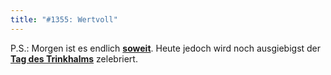 ```yaml
---
title: "#1355: Wertvoll"
---
```


P.S.:
Morgen ist es endlich <a href="http://www.fonflatter.de/ausstellung"><strong>soweit</strong></a>.
Heute jedoch wird noch ausgiebigst der <a href="http://www.fonflatter.de/kalender"><strong>Tag des Trinkhalms</strong></a> zelebriert.
